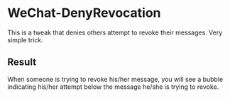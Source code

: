 # WeChat-DenyRevocation

This is a tweak that denies others attempt to revoke their messages. Very simple trick.

## Result
When someone is trying to revoke his/her message, you will see a bubble indicating his/her attempt below the message he/she is trying to revoke.
